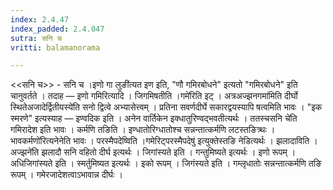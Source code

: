 ```yaml
---
index: 2.4.47
index_padded: 2.4.047
sutra: सनि च
vritti: balamanorama

---
```

<<सनि च>> - सनि च ।इणो गा लुङी॑त्यत इण इति, "णौ गमिरबोधने" इत्यतो "गमिरबोधने" इति चानुवर्तते । तदाह —  इणो गमिरित्यादि । जिगमिषतीति ।गमे॑रिति इट् । अत्रअज्झनगमा॑मिति दीर्घो स्थितेअजादेर्द्वितीयस्ये॑ति सनो द्वित्वे अभ्यासेत्त्वम् । प्रतिना सवर्णदीर्घे सकारद्वयस्यापि षत्वमिति भावः । "इक स्मरणे" इत्यस्याह —  इण्वदिक इति । अनेन वार्तिकेन इक्धातुरिण्वद्भवतीत्यर्थः । ततस्चसनि चे॑ति गमिरादेश इति भावः । कर्मणि तङिति । इण्धातोरिग्धातोश्च सन्नन्तात्कर्मणि लटस्तङित्र्थः ।भावकर्मणो॑रित्यनेनेति भावः । परस्मैपदेष्विति ।गमेरिट्परस्मैपदेषु॑ इत्युक्तेस्तङि नेडित्यर्थः । झलादाविति ।अज्झने॑ति झलादौ सनि वहितो दीर्घ इत्यर्थः । जिगांस्यते इति । गन्तुमिष्यते इत्यर्थः । इणो रूपम् । अधिजिगांस्यते इति । स्मर्तुमिष्यत इत्यर्थः । इको रूपम् । जिगंस्यते इति । गम्लृधातोः सन्नन्तात्कर्मणि तङि रूपम् । गमेरजादेशत्वाऽभावान्न दीर्घः ।